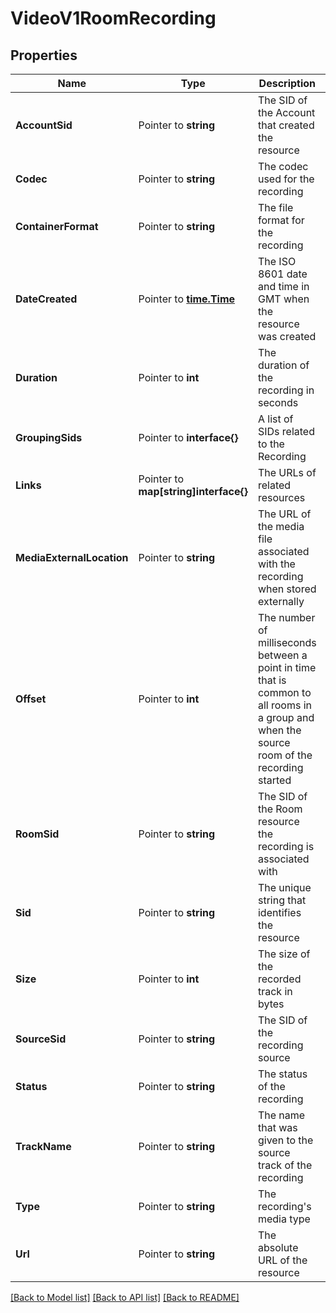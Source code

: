 # VideoV1RoomRecording

## Properties

Name | Type | Description | Notes
------------ | ------------- | ------------- | -------------
**AccountSid** | Pointer to **string** | The SID of the Account that created the resource |
**Codec** | Pointer to **string** | The codec used for the recording |
**ContainerFormat** | Pointer to **string** | The file format for the recording |
**DateCreated** | Pointer to [**time.Time**](time.Time.md) | The ISO 8601 date and time in GMT when the resource was created |
**Duration** | Pointer to **int** | The duration of the recording in seconds |
**GroupingSids** | Pointer to **interface{}** | A list of SIDs related to the Recording |
**Links** | Pointer to **map[string]interface{}** | The URLs of related resources |
**MediaExternalLocation** | Pointer to **string** | The URL of the media file associated with the recording when stored externally |
**Offset** | Pointer to **int** | The number of milliseconds between a point in time that is common to all rooms in a group and when the source room of the recording started |
**RoomSid** | Pointer to **string** | The SID of the Room resource the recording is associated with |
**Sid** | Pointer to **string** | The unique string that identifies the resource |
**Size** | Pointer to **int** | The size of the recorded track in bytes |
**SourceSid** | Pointer to **string** | The SID of the recording source |
**Status** | Pointer to **string** | The status of the recording |
**TrackName** | Pointer to **string** | The name that was given to the source track of the recording |
**Type** | Pointer to **string** | The recording's media type |
**Url** | Pointer to **string** | The absolute URL of the resource |

[[Back to Model list]](../README.md#documentation-for-models) [[Back to API list]](../README.md#documentation-for-api-endpoints) [[Back to README]](../README.md)



